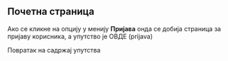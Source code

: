 ## Почетна страница


Ако се кликне на опцију у менију **Пријава** онда се добија страница за пријаву корисника, а
упутство је ОВДЕ (prijava)

Повратак на садржај упутства
